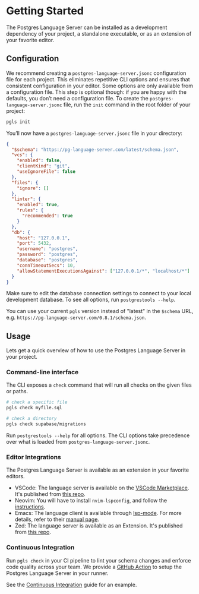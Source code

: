 # Getting Started

The Postgres Language Server can be installed as a development dependency of your project, a standalone executable, or as an extension of your favorite editor.

## Configuration

We recommend creating a `postgres-language-server.jsonc` configuration file for each project. This eliminates repetitive CLI options and ensures that consistent configuration in your editor. Some options are only available from a configuration file. This step is optional though: if you are happy with the defaults, you don’t need a configuration file. To create the `postgres-language-server.jsonc` file, run the `init` command in the root folder of your project:

```sh
pgls init
```

You’ll now have a `postgres-language-server.jsonc` file in your directory:

[//]: # "BEGIN DEFAULT_CONFIGURATION"

```json
{
  "$schema": "https://pg-language-server.com/latest/schema.json",
  "vcs": {
    "enabled": false,
    "clientKind": "git",
    "useIgnoreFile": false
  },
  "files": {
    "ignore": []
  },
  "linter": {
    "enabled": true,
    "rules": {
      "recommended": true
    }
  },
  "db": {
    "host": "127.0.0.1",
    "port": 5432,
    "username": "postgres",
    "password": "postgres",
    "database": "postgres",
    "connTimeoutSecs": 10,
    "allowStatementExecutionsAgainst": ["127.0.0.1/*", "localhost/*"]
  }
}
```

[//]: # "END DEFAULT_CONFIGURATION"

Make sure to edit the database connection settings to connect to your local development database. To see all options, run `postgrestools --help`.

You can use your current `pgls` version instead of "latest" in the `$schema` URL, e.g. `https://pg-language-server.com/0.8.1/schema.json`.

## Usage

Lets get a quick overview of how to use the Postgres Language Server in your project.

### Command-line interface

The CLI exposes a `check` command that will run all checks on the given files or paths.

```sh
# check a specific file
pgls check myfile.sql

# check a directory
pgls check supabase/migrations
```

Run `postgrestools --help` for all options. The CLI options take precedence over what is loaded from `postgres-language-server.jsonc`.

### Editor Integrations

The Postgres Language Server is available as an extension in your favorite editors.

- VSCode: The language server is available on the [VSCode Marketplace](https://marketplace.visualstudio.com/items?itemName=Supabase.postgrestools). It's published from [this repo](https://github.com/supabase-community/postgrestools-vscode).  
- Neovim: You will have to install `nvim-lspconfig`, and follow the [instructions](https://github.com/neovim/nvim-lspconfig/blob/master/doc/configs.md#postgres_lsp).  
- Emacs: The language client is available through [lsp-mode](https://github.com/emacs-lsp/lsp-mode). For more details, refer to their [manual page](https://emacs-lsp.github.io/lsp-mode/page/lsp-postgres/).  
- Zed: The language server is available as an Extension. It's published from [this repo](https://github.com/LoamStudios/zed-postgres-language-server).

### Continuous Integration

Run `pgls check` in your CI pipeline to lint your schema changes and enforce code quality across your team. We provide a [GitHub Action](https://github.com/supabase-community/postgrestools-cli-action) to setup the Postgres Language Server in your runner.

See the [Continuous Integration](/guides/continuous_integration) guide for an example.


